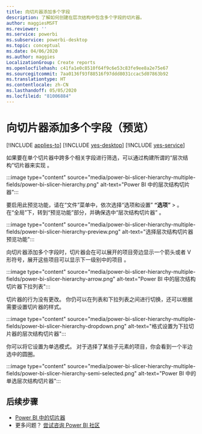 ```yaml
---
title: 向切片器添加多个字段
description: 了解如何创建在层次结构中包含多个字段的切片器。
author: maggiesMSFT
ms.reviewer: ''
ms.service: powerbi
ms.subservice: powerbi-desktop
ms.topic: conceptual
ms.date: 04/06/2020
ms.author: maggies
LocalizationGroup: Create reports
ms.openlocfilehash: c41fa1e0c8510f64f9c6e53c83fe9ee8a2e75e67
ms.sourcegitcommit: 7aa0136f93f88516f97ddd8031ccac5d07863b92
ms.translationtype: HT
ms.contentlocale: zh-CN
ms.lasthandoff: 05/05/2020
ms.locfileid: "81006884"
---
```

# <a name="add-multiple-fields-to-a-slicer-preview"></a>向切片器添加多个字段（预览）

[!INCLUDE [applies-to](../includes/applies-to.md)] [!INCLUDE [yes-desktop](../includes/yes-desktop.md)] [!INCLUDE [yes-service](../includes/yes-service.md)]

如果要在单个切片器中跨多个相关字段进行筛选，可以通过构建所谓的“层次结构”切片器来实现  。 

:::image type="content" source="media/power-bi-slicer-hierarchy-multiple-fields/power-bi-slicer-hierarchy.png" alt-text="Power BI 中的层次结构切片器":::

要启用此预览功能，请在“文件”菜单中，依次选择“选项和设置” **“选项”**   >   。 在“全局”下，转到“预览功能”部分，并确保选中“层次结构切片器”    。

:::image type="content" source="media/power-bi-slicer-hierarchy-multiple-fields/power-bi-slicer-hierarchy-preview.png" alt-text="选择层次结构切片器预览功能":::

向切片器添加多个字段时，切片器会在可以展开的项目旁边显示一个箭头或者 V 形符号，展开这些项目可以显示下一级别中的项目  。

:::image type="content" source="media/power-bi-slicer-hierarchy-multiple-fields/power-bi-slicer-hierarchy-arrow.png" alt-text="Power BI 中的层次结构切片器下拉列表":::
 
切片器的行为没有更改。 你仍可以在列表和下拉列表之间进行切换，还可以根据需要设置切片器的样式。

:::image type="content" source="media/power-bi-slicer-hierarchy-multiple-fields/power-bi-slicer-hierarchy-dropdown.png" alt-text="格式设置为下拉切片器的层次结构切片器":::
 
你可以将它设置为单选模式。 对于选择了某些子元素的项目，你会看到一个半边选中的圆圈。
 
:::image type="content" source="media/power-bi-slicer-hierarchy-multiple-fields/power-bi-slicer-hierarchy-semi-selected.png" alt-text="Power BI 中的单选层次结构切片器":::

## <a name="next-steps"></a>后续步骤

- [Power BI 中的切片器](../visuals/power-bi-visualization-slicers.md)
- 更多问题？ [尝试咨询 Power BI 社区](https://community.powerbi.com/)